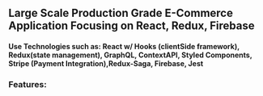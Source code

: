 ## Large Scale Production Grade E-Commerce Application Focusing on React, Redux, Firebase

#### Use Technologies such as: React w/ Hooks (clientSide framework), Redux(state management), GraphQL, ContextAPI, Styled Components, Stripe (Payment Integration),Redux-Saga, Firebase, Jest

### Features:
